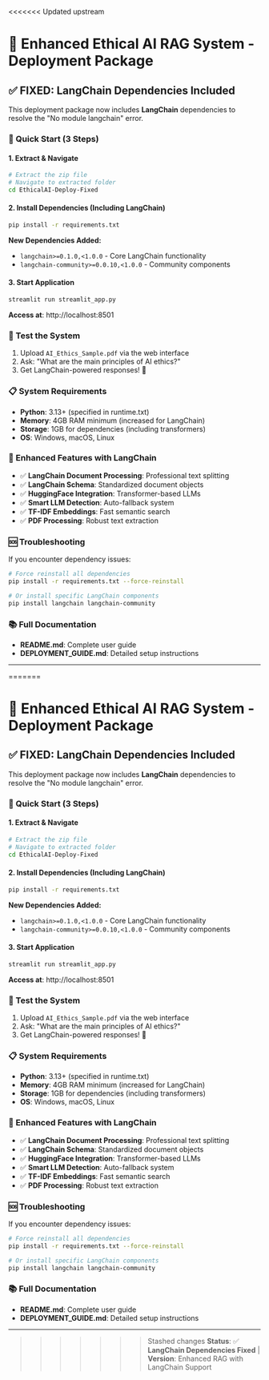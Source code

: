 <<<<<<< Updated upstream
# 🚀 Enhanced Ethical AI RAG System - Deployment Package

## ✅ **FIXED**: LangChain Dependencies Included

This deployment package now includes **LangChain** dependencies to resolve the "No module langchain" error.

### 🚀 Quick Start (3 Steps)

#### 1. Extract & Navigate
```bash
# Extract the zip file
# Navigate to extracted folder
cd EthicalAI-Deploy-Fixed
```

#### 2. Install Dependencies (Including LangChain)
```bash
pip install -r requirements.txt
```

**New Dependencies Added:**
- `langchain>=0.1.0,<1.0.0` - Core LangChain functionality
- `langchain-community>=0.0.10,<1.0.0` - Community components

#### 3. Start Application
```bash
streamlit run streamlit_app.py
```

**Access at**: http://localhost:8501

### 🧪 Test the System
1. Upload `AI_Ethics_Sample.pdf` via the web interface
2. Ask: "What are the main principles of AI ethics?"
3. Get LangChain-powered responses! 🤖

### 📋 System Requirements
- **Python**: 3.13+ (specified in runtime.txt)
- **Memory**: 4GB RAM minimum (increased for LangChain)
- **Storage**: 1GB for dependencies (including transformers)
- **OS**: Windows, macOS, Linux

### 🔧 Enhanced Features with LangChain
- ✅ **LangChain Document Processing**: Professional text splitting
- ✅ **LangChain Schema**: Standardized document objects
- ✅ **HuggingFace Integration**: Transformer-based LLMs
- ✅ **Smart LLM Detection**: Auto-fallback system
- ✅ **TF-IDF Embeddings**: Fast semantic search
- ✅ **PDF Processing**: Robust text extraction

### 🆘 Troubleshooting
If you encounter dependency issues:
```bash
# Force reinstall all dependencies
pip install -r requirements.txt --force-reinstall

# Or install specific LangChain components
pip install langchain langchain-community
```

### 📚 Full Documentation
- **README.md**: Complete user guide
- **DEPLOYMENT_GUIDE.md**: Detailed setup instructions

---
=======
# 🚀 Enhanced Ethical AI RAG System - Deployment Package

## ✅ **FIXED**: LangChain Dependencies Included

This deployment package now includes **LangChain** dependencies to resolve the "No module langchain" error.

### 🚀 Quick Start (3 Steps)

#### 1. Extract & Navigate
```bash
# Extract the zip file
# Navigate to extracted folder
cd EthicalAI-Deploy-Fixed
```

#### 2. Install Dependencies (Including LangChain)
```bash
pip install -r requirements.txt
```

**New Dependencies Added:**
- `langchain>=0.1.0,<1.0.0` - Core LangChain functionality
- `langchain-community>=0.0.10,<1.0.0` - Community components

#### 3. Start Application
```bash
streamlit run streamlit_app.py
```

**Access at**: http://localhost:8501

### 🧪 Test the System
1. Upload `AI_Ethics_Sample.pdf` via the web interface
2. Ask: "What are the main principles of AI ethics?"
3. Get LangChain-powered responses! 🤖

### 📋 System Requirements
- **Python**: 3.13+ (specified in runtime.txt)
- **Memory**: 4GB RAM minimum (increased for LangChain)
- **Storage**: 1GB for dependencies (including transformers)
- **OS**: Windows, macOS, Linux

### 🔧 Enhanced Features with LangChain
- ✅ **LangChain Document Processing**: Professional text splitting
- ✅ **LangChain Schema**: Standardized document objects
- ✅ **HuggingFace Integration**: Transformer-based LLMs
- ✅ **Smart LLM Detection**: Auto-fallback system
- ✅ **TF-IDF Embeddings**: Fast semantic search
- ✅ **PDF Processing**: Robust text extraction

### 🆘 Troubleshooting
If you encounter dependency issues:
```bash
# Force reinstall all dependencies
pip install -r requirements.txt --force-reinstall

# Or install specific LangChain components
pip install langchain langchain-community
```

### 📚 Full Documentation
- **README.md**: Complete user guide
- **DEPLOYMENT_GUIDE.md**: Detailed setup instructions

---
>>>>>>> Stashed changes
**Status**: ✅ **LangChain Dependencies Fixed** | **Version**: Enhanced RAG with LangChain Support 